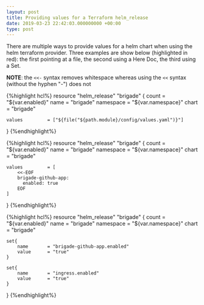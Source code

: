 ```yaml
---
layout: post
title: Providing values for a Terraform helm_release
date: 2019-03-23 22:42:03.000000000 +00:00
type: post
---
```

There are multiple ways to provide values for a helm chart when using the helm terraform provider. Three examples are show below (highlighted in red): the first pointing at a file, the second using a Here Doc, the third using a Set.

**NOTE**: the `<<-` syntax removes whitespace whereas using the `<<` syntax (without the hyphen "-") does not

{%highlight hcl%}
resource "helm_release" "brigade" {
    count          = "${var.enabled}"
    name           = "brigade"
    namespace      = "${var.namespace}"
    chart          = "brigade"
    
    values         = ["${file("${path.module}/config/values.yaml")}"]
}
{%endhighlight%}


{%highlight hcl%}
resource "helm_release" "brigade" {
    count          = "${var.enabled}"
    name           = "brigade"
    namespace      = "${var.namespace}"
    chart          = "brigade"
    
    values         = [
        <<-EOF
        brigade-github-app:
          enabled: true
        EOF
    ]
}
{%endhighlight%}


{%highlight hcl%}
resource "helm_release" "brigade" {
    count          = "${var.enabled}"
    name           = "brigade"
    namespace      = "${var.namespace}"
    chart          = "brigade"
    
    set{
        name       = "brigade-github-app.enabled"
        value      = "true"
    }

    set{
        name       = "ingress.enabled"
        value      = "true"
    }
}
{%endhighlight%}
